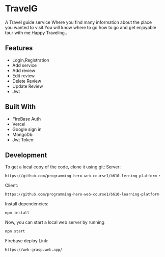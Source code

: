 # TravelG

A Travel guide service
Where you find many information about the place you wanted to visit.You will know where to go how to go and get enjoyable tour with me.Happy Traveling..

## Features

- Login,Registration
- Add service
- Add review
- Edit review
- Delete Review
- Update Review
- Jwt

## Built With

- FireBase Auth
- Vercel
- Google sign in
- MongoDb
- Jwt Token

## Development

To get a local copy of the code, clone it using git:
Server:

```sh
https://github.com/programming-hero-web-course1/b610-lerning-platform-server-side-SHAON1028

```

Client:

```sh
https://github.com/programming-hero-web-course1/b610-learning-platform-client-side-SHAON1028

```

Install dependencies:

```sh
npm install
```

Now, you can start a local web server by running:

```sh
npm start
```

Firebase deploy Link:

```sh
https://web-grasp.web.app/
```
